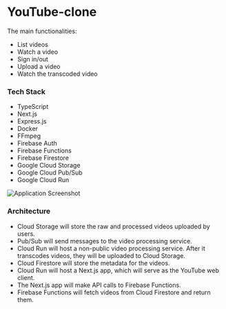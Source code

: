 # YouTube-clone

The main functionalities:

- List videos
- Watch a video
- Sign in/out
- Upload a video
- Watch the transcoded video

### Tech Stack

- TypeScript
- Next.js
- Express.js
- Docker
- FFmpeg
- Firebase Auth
- Firebase Functions
- Firebase Firestore
- Google Cloud Storage
- Google Cloud Pub/Sub
- Google Cloud Run

![Application Screenshot](https://github.com/yesh07/YouTube-clone/assets/60771818/f5f86550-11e4-429c-8439-70d81c24f668)

### Architecture

- Cloud Storage will store the raw and processed videos uploaded by users.
- Pub/Sub will send messages to the video processing service.
- Cloud Run will host a non-public video processing service. After it transcodes videos, they will be uploaded to Cloud Storage.
- Cloud Firestore will store the metadata for the videos.
- Cloud Run will host a Next.js app, which will serve as the YouTube web client.
- The Next.js app will make API calls to Firebase Functions.
- Firebase Functions will fetch videos from Cloud Firestore and return them.
